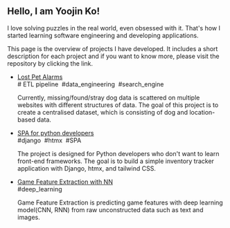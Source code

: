 
## Hello, I am Yoojin Ko!
I love solving puzzles in the real world, even obsessed with it. That's how I started learning software engineering and developing applications. 

This page is the overview of projects I have developed. It includes a short description for each project and if you want to know more, please visit the repository by clicking the link.

- [Lost Pet Alarms](https://github.com/thisisyoojin/lost-pets-alarms)</br>
\# ETL pipeline &nbsp;\#data_engineering &nbsp;\#search_engine

  Currently, missing/found/stray dog data is scattered on multiple websites with different structures of data. The goal of this project is to create a centralised dataset, which is consisting of dog and location-based data.

- [SPA for python developers](https://github.com/thisisyoojin/inventoryApp)</br>
\#django  &nbsp;\#htmx &nbsp;\#SPA

  The project is designed for Python developers who don't want to learn front-end frameworks. The goal is to build a simple inventory tracker application with Django, htmx, and tailwind CSS.

- [Game Feature Extraction with NN](https://github.com/thisisyoojin/Game-Feature-Extraction-with-NN)</br>
\#deep_learning

  Game Feature Extraction is predicting game features with deep learning model(CNN, RNN) from raw unconstructed data such as text and images.
